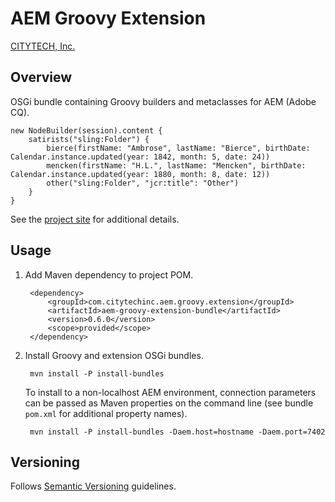 # AEM Groovy Extension

[CITYTECH, Inc.](http://www.citytechinc.com)

## Overview

OSGi bundle containing Groovy builders and metaclasses for AEM (Adobe CQ).

    new NodeBuilder(session).content {
        satirists("sling:Folder") {
            bierce(firstName: "Ambrose", lastName: "Bierce", birthDate: Calendar.instance.updated(year: 1842, month: 5, date: 24))
            mencken(firstName: "H.L.", lastName: "Mencken", birthDate: Calendar.instance.updated(year: 1880, month: 8, date: 12))
            other("sling:Folder", "jcr:title": "Other")
        }
    }

See the [project site](http://code.citytechinc.com/aem-groovy-extension) for additional details.

## Usage

1. Add Maven dependency to project POM.

        <dependency>
            <groupId>com.citytechinc.aem.groovy.extension</groupId>
            <artifactId>aem-groovy-extension-bundle</artifactId>
            <version>0.6.0</version>
            <scope>provided</scope>
        </dependency>

2. Install Groovy and extension OSGi bundles.

        mvn install -P install-bundles

    To install to a non-localhost AEM environment, connection parameters can be passed as Maven properties on the command line (see bundle `pom.xml` for additional property names).

        mvn install -P install-bundles -Daem.host=hostname -Daem.port=7402

## Versioning

Follows [Semantic Versioning](http://semver.org/) guidelines.